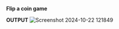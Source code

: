 **Flip a coin game**

**OUTPUT**
![Screenshot 2024-10-22 121849](https://github.com/user-attachments/assets/d36a202f-fc4d-470c-b453-4d69286a2c9c)
